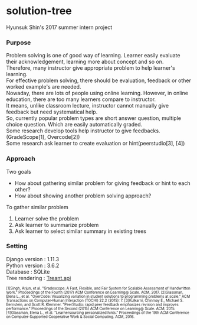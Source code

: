 # solution-tree
Hyunsuk Shin's 2017 summer intern project 

### Purpose
Problem solving is one of good way of learning. Learner easily evaluate their acknowledgement, learning more about concept and so on. <br>
Therefore, many instructor give appropriate problem to help learner's learning. <br>
For effective problem solving, there should be evaluation, feedback or other worked example's are needed. <br>
Nowaday, there are lots of people using online learning. However, in online education, there are too many learners compare to instructor. <br>
It means, unlike classroom lecture, instructor cannot manually give feedback but need systematical help. <br>
So, currently popular problem types are short answer question, multiple choice question. Which are easily automatically graded. <br>
Some research develop tools help instructor to give feedbacks.(GradeScope[1], Overcode[2]) <br>
Some research ask learner to create evaluation or hint(peerstudio[3], [4]) <br>

### Approach

Two goals
- How about gathering similar problem for giving feedback or hint to each other?
- How about showing another problem solving approach?

To gather similar problem
 1. Learner solve the problem
 2. Ask learner to summarize problem
 3. Ask learner to select similar summary in existing trees



### Setting
Django version : 1.11.3 <br>
Python version : 3.6.2 <br>
Database : SQLite <br>
Tree rendering : <a href="http://fperucic.github.io/treant-js/">Treant.api</a>

<sub><sup>
[1]Singh, Arjun, et al. "Gradescope: A Fast, Flexible, and Fair System for Scalable Assessment of Handwritten Work." Proceedings of the Fourth (2017) ACM Conference on Learning@ Scale. ACM, 2017.
[2]Glassman, Elena L., et al. "OverCode: Visualizing variation in student solutions to programming problems at scale." ACM Transactions on Computer-Human Interaction (TOCHI) 22.2 (2015): 7.
[3]Kulkarni, Chinmay E., Michael S. Bernstein, and Scott R. Klemmer. "PeerStudio: rapid peer feedback emphasizes revision and improves performance." Proceedings of the Second (2015) ACM Conference on Learning@ Scale. ACM, 2015.
[4]Glassman, Elena L., et al. "Learnersourcing personalized hints." Proceedings of the 19th ACM Conference on Computer-Supported Cooperative Work & Social Computing. ACM, 2016.
</sup></sub>

